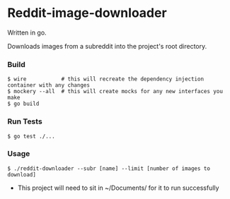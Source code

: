 # Reddit-image-downloader

Written in go.

Downloads images from a subreddit into the project's root directory.

### Build

```
$ wire           # this will recreate the dependency injection container with any changes
$ mockery --all  # this will create mocks for any new interfaces you make
$ go build
```

### Run Tests

```
$ go test ./...
```

### Usage

```
$ ./reddit-downloader --subr [name] --limit [number of images to download]
```

* This project will need to sit in ~/Documents/ for it to run successfully 
